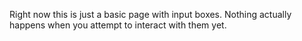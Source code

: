 Right now this is just a basic page with input boxes.
Nothing actually happens when you attempt to interact with them 
yet. 